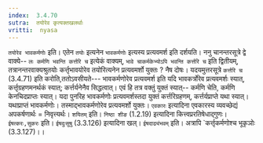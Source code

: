 ```yaml
---
index:  3.4.70
sutra:  तयोरेव कृत्यक्तखलर्थाः
vritti:  nyasa
---
```


`तयोरेव भावकर्मणोः` इति। एतेन `तयोः` इत्यनेन `भावकर्मणोः` इत्यस्य प्रत्यवमर्श इति दर्शयति। ननु चानन्तरसूत्रे द्वे वाक्ये-- `लः कर्मणि भवन्ति कर्त्तरि च` इत्येकं वाक्यम्, `भावे चाकर्मकेभ्योऽपि भवन्ति कर्त्तरि च` इति द्वितीयम्, तत्रानन्तरवाक्यश्रुतयोः कर्त्तृभावयोरेव तयोरित्यनेन प्रत्यवमर्शो युक्तः ? नैष दोषः। यदयमुत्तरसूत्रे `कर्त्तरि च` (3.4.71) इति करोति,ततोऽवसीयते--- भावकर्मणोरेव प्रत्यवमर्श इति यदि भावकर्त्रोरेव प्रत्यवमर्शः स्यात्, कर्त्तृग्रहणमनर्थकं स्यात्; कर्त्तर्यनेनैव सिद्धत्वात्। एवं हि तत्र वक्तुं युक्तं स्यात्-- कर्मणि चेति, कर्मणि केनचिदप्राप्तः स्यात्। यदा पुनरिह भावकर्मणोः प्रत्यवमर्शस्तदा युक्तं कर्त्तरिग्रहणम्, कर्त्तर्यप्राप्ते यथा स्यात्। यथाप्राप्तं भावकर्मणोः। तस्माद्भावकर्मणोरेव प्रत्यवमर्शो युक्तः। `एवकारः` इत्यादिना एवकारस्य व्यवच्छेद्यं अपकर्षणार्थः = निवृत्त्यर्थः।
`शयितम्` इति। `निष्ठा शीङ` (1.2.19) इत्यादिना कित्त्वप्ररतिषेधाद्गुणः।
`ईषत्करः,सुकरः` इति। `ईषदुःसुषु` (3.3.126) इत्यादिना खल्।
`ईषदाढ्यंभवम्` इति। अत्रापि `कर्त्तृकर्मणोश्च भूकृञोः (3.3.127)।।

